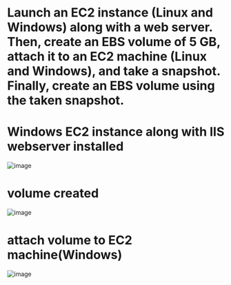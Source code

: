 # Launch an EC2 instance (Linux and Windows) along with a web server. Then, create an EBS volume of 5 GB, attach it to an EC2 machine (Linux and Windows), and take a snapshot. Finally, create an EBS volume using the taken snapshot.

# Windows EC2 instance along with IIS webserver installed

![image](https://github.com/ArpanaM/Guvi_tasks/assets/68733492/92a32106-16fb-4b38-8e0d-93fce909c756)


# volume created 

![image](https://github.com/ArpanaM/Guvi_tasks/assets/68733492/cd0c9eac-8712-4f9f-99af-431949fe24b8)



# attach volume to EC2 machine(Windows)

![image](https://github.com/ArpanaM/Guvi_tasks/assets/68733492/bd1f1bb4-63a2-4e4d-bd3c-33fde2d846b1)



